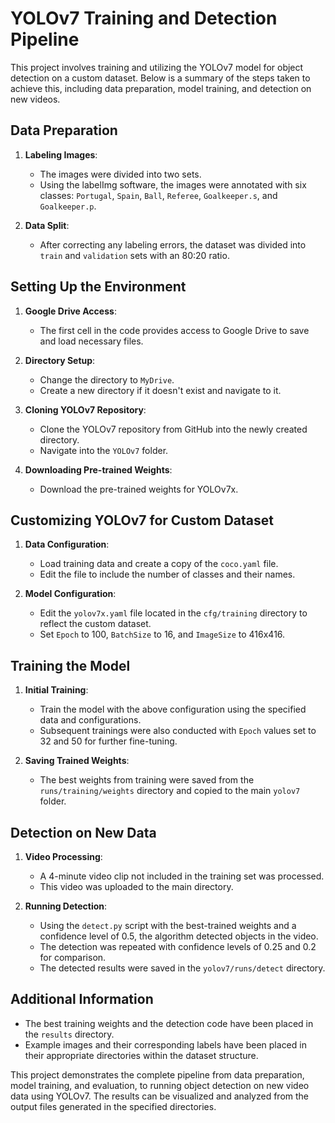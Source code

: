 # YOLOv7 Training and Detection Pipeline

This project involves training and utilizing the YOLOv7 model for object detection on a custom dataset. Below is a summary of the steps taken to achieve this, including data preparation, model training, and detection on new videos.

## Data Preparation

1. **Labeling Images**:
    - The images were divided into two sets.
    - Using the labelImg software, the images were annotated with six classes: `Portugal`, `Spain`, `Ball`, `Referee`, `Goalkeeper.s`, and `Goalkeeper.p`.

2. **Data Split**:
    - After correcting any labeling errors, the dataset was divided into `train` and `validation` sets with an 80:20 ratio.

## Setting Up the Environment

1. **Google Drive Access**:
    - The first cell in the code provides access to Google Drive to save and load necessary files.

2. **Directory Setup**:
    - Change the directory to `MyDrive`.
    - Create a new directory if it doesn't exist and navigate to it.

3. **Cloning YOLOv7 Repository**:
    - Clone the YOLOv7 repository from GitHub into the newly created directory.
    - Navigate into the `YOLOv7` folder.

4. **Downloading Pre-trained Weights**:
    - Download the pre-trained weights for YOLOv7x.

## Customizing YOLOv7 for Custom Dataset

1. **Data Configuration**:
    - Load training data and create a copy of the `coco.yaml` file.
    - Edit the file to include the number of classes and their names.

2. **Model Configuration**:
    - Edit the `yolov7x.yaml` file located in the `cfg/training` directory to reflect the custom dataset.
    - Set `Epoch` to 100, `BatchSize` to 16, and `ImageSize` to 416x416.

## Training the Model

1. **Initial Training**:
    - Train the model with the above configuration using the specified data and configurations.
    - Subsequent trainings were also conducted with `Epoch` values set to 32 and 50 for further fine-tuning.

2. **Saving Trained Weights**:
    - The best weights from training were saved from the `runs/training/weights` directory and copied to the main `yolov7` folder.

## Detection on New Data

1. **Video Processing**:
    - A 4-minute video clip not included in the training set was processed.
    - This video was uploaded to the main directory.

2. **Running Detection**:
    - Using the `detect.py` script with the best-trained weights and a confidence level of 0.5, the algorithm detected objects in the video.
    - The detection was repeated with confidence levels of 0.25 and 0.2 for comparison.
    - The detected results were saved in the `yolov7/runs/detect` directory.

## Additional Information

- The best training weights and the detection code have been placed in the `results` directory.
- Example images and their corresponding labels have been placed in their appropriate directories within the dataset structure.

This project demonstrates the complete pipeline from data preparation, model training, and evaluation, to running object detection on new video data using YOLOv7. The results can be visualized and analyzed from the output files generated in the specified directories.
